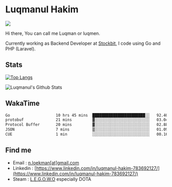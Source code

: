 
# Luqmanul Hakim

![](https://komarev.com/ghpvc/?username=luqman-v1)

Hi there, You can call me Luqman or luqmen.

Currently working as Backend Developer at [Stockbit](https://stockbit.com/), I code using Go and PHP (Laravel).
## Stats

[![Top Langs](https://github-readme-stats.vercel.app/api/top-langs/?username=luqman-v1&layout=compact)](https://github.com/anuraghazra/github-readme-stats)

![Luqmanul's Github Stats](https://github-readme-stats.vercel.app/api?username=luqman-v1&show_icons=true)


## WakaTime 

<!--START_SECTION:waka-->

```txt
Go                    10 hrs 45 mins  ███████████████████████░░   92.40 %
protobuf              21 mins         ▓░░░░░░░░░░░░░░░░░░░░░░░░   03.04 %
Protocol Buffer       20 mins         ▓░░░░░░░░░░░░░░░░░░░░░░░░   02.88 %
JSON                  7 mins          ▒░░░░░░░░░░░░░░░░░░░░░░░░   01.09 %
CUE                   1 min           ░░░░░░░░░░░░░░░░░░░░░░░░░   00.16 %
```

<!--END_SECTION:waka-->


## Find me 

- Email : [n.loekman[at]gmail.com](mailto:n.loekman@gmail.com)
- Linkedin : [https://www.linkedin.com/in/luqmanul-hakim-783692127/](https://www.linkedin.com/in/luqmanul-hakim-783692127/)
- Steam : [L.E.G.O.W.O](https://steamcommunity.com/id/fuukmans) especially DOTA


